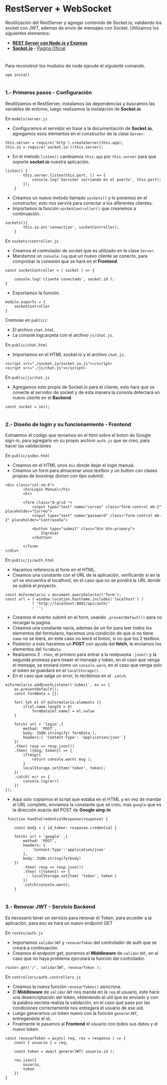 
# RestServer + WebSocket
Reutilización del RestServer y agregar contenido de Socket.io, validando los socket con JWT, ademas de envio de mensajes con Socket. Utilizamos los siguientes elementos: 

* __[REST Server con Node.js y Express](https://github.com/Paserno/node-express-restserver-fst)__
* __[Socket.io](https://www.npmjs.com/package/socket.io)__ - [Pagina Oficial](https://socket.io/docs/v4/)

#
Para reconstruir los modulos de node ejecute el siguiente comando.

````
npm install
````

# 
### 1.- Primeros pasos - Configuración
Reutilizamos el RestServer, instalamos las dependencias y buscamos las variables de entorno, luego realizamos la instalación de __Socket.io__

En `models/server.js`
* Configuramos el servidor en base a la documentación de __Socket.io__, agregamos esos elementos en el constructor de la clase `Server`.
````
this.server = require('http').createServer(this.app);
this.io = require('socket.io')(this.server);
````
* En el metodo `listen()` cambiamos `this.app` por `this.server` para que soporte __socket.io__ nuestra aplicación.
````
listen() {
        this.server.listen(this.port, () => {
            console.log('Servidor corriendo en el puerto', this.port);
        });
    }
````
* Creamos un nuevo metodo llamado `sockets()` y lo ponemos en el constructor, esto nos servirá para conectar a los diferentes clientes.
* Importamos la función `socketController()` que crearemos a continuación.
````
sockets(){
        this.io.on('connection', socketController);
    }
````
En `sockets/controller.js`
* Creamos el controlador de socket que es utilizado en la clase `Server`.
* Mandamos un `console.log` que un nuevo cliente se conecto, para comprobar la conexión que se hará en el __Frontend__.
````
const socketController = ( socket ) => {

    console.log('cliente conectado', socket.id );
}
````
* Exportamos la función.
````
module.exports = {
    socketController
}
````
Cremoas en `public/`:
* El archivo `chat.html`.
* La console.logcarpeta con el archivo `js/chat.js`.

En `public/chat.html`
* Importamos en el HTML socket.io y el archivo `chat.js`.
````
<script src="./socket.io/socket.io.js"></script>
<script src="./js/chat.js"></script>
````

En `public/js/chat.js`
* Agregamos esto propio de Socket.io para el cliente, esto hará que se conecte al servidor de socket y de esta manera la consola detectará un nuevo cliente en el __Backend__.
````
const socket = io();
````
#
### 2.- Diseño de login y su funcionamiento - Frontend
Extraemos el codigo que teniamos en el html sobre el boton de Google sign-in, para agregarlo en su propio archivo `auth.js` que se creo, para hacer las validaciones

En `public/index.html`
* Creamos en el HTML unos `div` donde dejar el login manual.
* Creamos un form para almacenar unos textbox y un button con clases propias de boostrap _(boton con tipo submit)_.
````
<div class="col-sm-6">
        <h1>Login Manual</h1>
        <hr>

        <form class="d-grid ">
            <input type="text" name="correo" class="form-control mb-2" placeholder="Correo">
            <input type="text" name="password" class="form-control mb-2" placeholder="Contraseña">

            <button type="submit" class="btn btn-primary">
                Ingresar
            </button>

        </form>
</div>
````
En `public/js/auth.html`
* Hacemos referencia al form en el HTML.
* Creamos una constante con el URL de la aplicación, verificando si en la url se encuentra el localhost, en el caso que no se pondrá la URL donde se subirá el proyecto.
````
const miFormulario = document.querySelector('form');
const url = ( window.location.hostname.includes('localhost') )
            ? 'http://localhost:8081/api/auth/'
            : '';
````
* Creamos el evento submit en el form, usando `.preventDefautl()` para no recargar la pagina.
* Creamos una constante vacía, ademas de un for para leer todos los elementos del formulario, hacemos una condición de que si no tiene `name` no se leerá, en este caso no leerá el boton, si no que los 2 textbox.
* Posterior a esto hacemos un __POST__ con ayuda del __fetch__, le enviamos los elementos del `formData`.
* Realizamos 2 `.then`, el primero para entrar a la restpuesta `.json()` y la segunda promesa para treaer el mensaje y token, en el caso que venga el mensaje, se enviará como un `console.warn`, en el caso que venga solo el token se guardará en el `localStorage()`.
* En el caso que salga un error, lo recibimos en el `.catch`.
````
miFormulario.addEventListener('submit', ev => {
    ev.preventDefault();
    const formData = {};

    for( let el of miFormulario.elements ){
        if(el.name.length > 0)
            formData[el.name] = el.value
    }

    fetch( url + 'login',{
        method: 'POST',
        body: JSON.stringify( formData ),
        headers:{ 'Content-Type': 'application/json' }
    })
    .then( resp => resp.json())
    .then( ({msg, token}) => {
        if(msg){
            return console.warn( msg );
        }
        localStorage.setItem('token', token);
    })
    .catch( err => {
        console.log(err)
    })
});
````
* Aquí solo copiamos el script que estaba en el HTML y en vez de mandar el URL completo, enviamos la constante que se creo, mas `google` que es la dirección exacta del POST de __Google sing-in__
````
 function handleCredentialResponse(response) {

    const body = { id_token: response.credential }

    fetch( url + 'google' ,{
        method: 'POST',
        headers: {
            'Content-Type':'application/json'
        },
        body: JSON.stringify(body)
    })
        .then( resp => resp.json())
        .then( ({token}) => {
            localStorage.setItem( 'token', token )
        })
        .catch(console.warn);
    }
````
#
### 3.- Renovar JWT - Servicio Backend
Es necesario tener un servicio para renovar el Token, para acceder a la aplicación, para eso se hará un nuevo endpoint GET

En `routes/auth.js`
* Importamos `validarJWT` y `renovarToken` del controlador de auth que se creará a continuación.
* Creamos el endpoint get, ponemos el __Middleware__ de `validarJWT`, en el caso que no haya problema ejecutará la función del controlador.
````
router.get('/', validarJWT, renovarToken );
````
En `controllers/auth.controllers.js`
* Creamos la nueva función `renovarToken()` asincrona.
* El __Middleware__ de `validarJWT` nos manda en la `req` el usuario, este hace una desencriptación del token, obteniendo el uid que es enviado y con la palabra secreta realiza la validación, en el caso que pase por las condiciones correctamente nos entregará el usuario de ese uid. 
* Luego generamos un token nuevo con la función `generarJWT`, entregandole el id.
* Finalmente le pasamos al __Frontend__ el usuario con todos sus datos y el nuevo token.
````
const renovarToken = async( req, res = response ) => {
    const { usuario } = req;

    const token = await generarJWT( usuario.id );

    res.json({
        usuario,
        token
    })
}
````
#